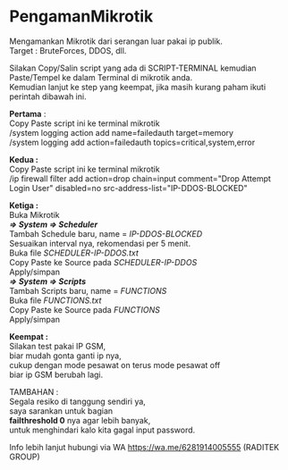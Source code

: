 # PengamanMikrotik

Mengamankan Mikrotik dari serangan luar pakai ip publik.<br>
Target : BruteForces, DDOS, dll.<br>

Silakan Copy/Salin script yang ada di SCRIPT-TERMINAL kemudian Paste/Tempel ke dalam Terminal di mikrotik anda.<br>
Kemudian lanjut ke step yang keempat, jika masih kurang paham ikuti perintah dibawah ini.<br>

<b>Pertama</b> : <br>
Copy Paste script ini ke terminal mikrotik <br>
/system logging action add name=failedauth target=memory <br>
/system logging add action=failedauth topics=critical,system,error

<b>Kedua :</b> <br>
Copy Paste script ini ke terminal mikrotik <br>
/ip firewall filter add action=drop chain=input comment="Drop Attempt Login User" disabled=no src-address-list="IP-DDOS-BLOCKED"

<b>Ketiga :</b> <br>
Buka Mikrotik <br>
<b><i>=> System => Scheduler</i></b>  <br>
Tambah Schedule baru, name = <i>IP-DDOS-BLOCKED</i> <br>
Sesuaikan interval nya, rekomendasi per 5 menit. <br>
Buka file <i>SCHEDULER-IP-DDOS.txt</i> <br>
Copy Paste ke Source pada <i>SCHEDULER-IP-DDOS</i> <br>
Apply/simpan<br>
<b><i>=> System => Scripts</i></b>  <br>
Tambah Scripts baru, name = <i>FUNCTIONS</i> <br>
Buka file <i>FUNCTIONS.txt</i> <br>
Copy Paste ke Source pada <i>FUNCTIONS</i> <br>
Apply/simpan<br>

<b>Keempat :</b> <br>
Silakan test pakai IP GSM, <br>
biar mudah gonta ganti ip nya, <br>
cukup dengan mode pesawat on terus mode pesawat off <br>
biar ip GSM berubah lagi. <br>

TAMBAHAN :  <br>
Segala resiko di tanggung sendiri ya, <br>
saya sarankan untuk bagian  <br>
<b>failthreshold 0</b> nya agar lebih banyak,  <br>
untuk menghindari kalo kita gagal input password.

Info lebih lanjut hubungi via WA https://wa.me/6281914005555 (RADITEK GROUP)
